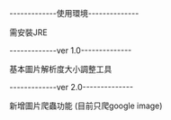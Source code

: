 
-------------使用環境--------------

需安裝JRE


-------------ver 1.0--------------

基本圖片解析度大小調整工具


-------------ver 2.0--------------

新增圖片爬蟲功能 (目前只爬google image)

